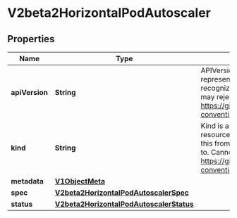 

# V2beta2HorizontalPodAutoscaler

## Properties

Name | Type | Description | Notes
------------ | ------------- | ------------- | -------------
**apiVersion** | **String** | APIVersion defines the versioned schema of this representation of an object. Servers should convert recognized schemas to the latest internal value, and may reject unrecognized values. More info: https://git.k8s.io/community/contributors/devel/api-conventions.md#resources |  [optional]
**kind** | **String** | Kind is a string value representing the REST resource this object represents. Servers may infer this from the endpoint the client submits requests to. Cannot be updated. In CamelCase. More info: https://git.k8s.io/community/contributors/devel/api-conventions.md#types-kinds |  [optional]
**metadata** | [**V1ObjectMeta**](V1ObjectMeta.md) |  |  [optional]
**spec** | [**V2beta2HorizontalPodAutoscalerSpec**](V2beta2HorizontalPodAutoscalerSpec.md) |  |  [optional]
**status** | [**V2beta2HorizontalPodAutoscalerStatus**](V2beta2HorizontalPodAutoscalerStatus.md) |  |  [optional]



